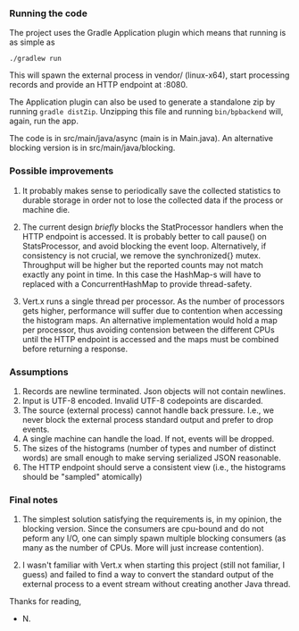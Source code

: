 ### Running the code

The project uses the Gradle Application plugin which means that running is as simple as

    ./gradlew run

This will spawn the external process in vendor/ (linux-x64), start processing records and 
provide an HTTP endpoint at :8080.

The Application plugin can also be used to generate a standalone zip by running `gradle distZip`.
Unzipping this file and running `bin/bpbackend` will, again, run the app.

The code is in src/main/java/async (main is in Main.java).
An alternative blocking version is in src/main/java/blocking.

### Possible improvements

1. It probably makes sense to periodically save the collected statistics to durable storage 
   in order not to lose the collected data if the process or machine die.

2. The current design *briefly* blocks the StatProcessor handlers when the HTTP endpoint is accessed.
   It is probably better to call pause() on StatsProcessor, and avoid blocking the event loop.
   Alternatively, if consistency is not crucial, we remove the synchronized{} mutex. Throughput
   will be higher but the reported counts may not match exactly any point in time.
   In this case the HashMap-s will have to replaced with a ConcurrentHashMap to provide thread-safety.

3. Vert.x runs a single thread per processor. As the number of processors gets higher, performance
   will suffer due to contention when accessing the histogram maps.
   An alternative implementation would hold a map per processor, thus avoiding contension between
   the different CPUs until the HTTP endpoint is accessed and the maps must be combined
   before returning a response.


### Assumptions

1. Records are newline terminated. Json objects will not contain newlines.
2. Input is UTF-8 encoded. Invalid UTF-8 codepoints are discarded.
3. The source (external process) cannot handle back pressure. I.e., we never block the external 
   process standard output and prefer to drop events.
4. A single machine can handle the load. If not, events will be dropped.
5. The sizes of the histograms (number of types and number of distinct words) are small enough
   to make serving serialized JSON reasonable.
6. The HTTP endpoint should serve a consistent view (i.e., the histograms should be "sampled" atomically)


### Final notes

1. The simplest solution satisfying the requirements is, in my opinion, the blocking version.
   Since the consumers are cpu-bound and do not peform any I/O, one can simply spawn multiple
   blocking consumers (as many as the number of CPUs. More will just increase contention).

2. I wasn't familiar with Vert.x when starting this project (still not familiar, I guess) 
   and failed to find a way to convert the standard output of the external process to a event
   stream without creating another Java thread.

Thanks for reading,
- N.
